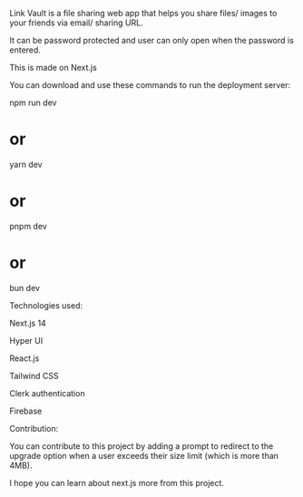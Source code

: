Link Vault is a file sharing web app that helps you share files/ images to your friends via email/ sharing URL.

It can be password protected and user can only open when the password is entered.

This is made on Next.js 

You can download and use these commands to run the deployment server:

npm run dev
# or
yarn dev
# or
pnpm dev
# or
bun dev

Technologies used:

Next.js 14

Hyper UI

React.js

Tailwind CSS

Clerk authentication

Firebase

Contribution:

You can contribute to this project by adding a prompt to redirect to the upgrade option when a user exceeds their size limit (which is more than 4MB). 

I hope you can learn about next.js more from this project.


